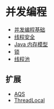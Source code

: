 # 并发编程

- [并发编程基础](https://github.com/lazecoding/Note/blob/main/note/articles/concurrent/base.md)
- [线程安全](https://github.com/lazecoding/Note/blob/main/note/articles/concurrent/线程安全.md)
- [Java 内存模型](https://github.com/lazecoding/Note/blob/main/note/articles/jvm/内存模型.md)
- [锁](https://github.com/lazecoding/Note/blob/main/note/articles/concurrent/lock.md)
- [线程池](https://github.com/lazecoding/Note/blob/main/note/articles/concurrent/threadpool.md)


## 扩展
- [AQS](https://github.com/lazecoding/Note/blob/main/note/articles/concurrent/AQS.md)
- [ThreadLocal](https://github.com/Snailclimb/JavaGuide/blob/master/docs/java/multi-thread/万字详解ThreadLocal关键字.md)
<!--
- [ThreadLocal](https://github.com/lazecoding/Note/blob/main/note/articles/concurrent/ThreadLocal.md)
-->

